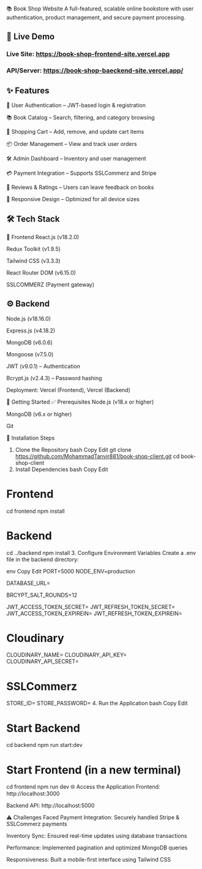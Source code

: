📚 Book Shop Website
A full-featured, scalable online bookstore with user authentication, product management, and secure payment processing.

## 🔗 Live Demo
### Live Site: https://book-shop-frontend-site.vercel.app

### API/Server: https://book-shop-baeckend-site.vercel.app/

## ✨ Features
🔐 User Authentication – JWT-based login & registration

📚 Book Catalog – Search, filtering, and category browsing

🛒 Shopping Cart – Add, remove, and update cart items

📦 Order Management – View and track user orders

🛠️ Admin Dashboard – Inventory and user management

💳 Payment Integration – Supports SSLCommerz and Stripe

💬 Reviews & Ratings – Users can leave feedback on books

📱 Responsive Design – Optimized for all device sizes

## 🛠️ Tech Stack
🧩 Frontend
React.js (v18.2.0)

Redux Toolkit (v1.9.5)

Tailwind CSS (v3.3.3)

React Router DOM (v6.15.0)

SSLCOMMERZ (Payment gateway)

## ⚙️ Backend
Node.js (v18.16.0)

Express.js (v4.18.2)

MongoDB (v6.0.6)

Mongoose (v7.5.0)

JWT (v9.0.1) – Authentication

Bcrypt.js (v2.4.3) – Password hashing


Deployment: Vercel (Frontend), Vercel (Backend)

🚀 Getting Started
✅ Prerequisites
Node.js (v18.x or higher)

MongoDB (v6.x or higher)

Git

🧰 Installation Steps
1. Clone the Repository
bash
Copy
Edit
git clone https://github.com/MohammadTanvir881/book-shop-client.git
cd book-shop-client
2. Install Dependencies
bash
Copy
Edit
# Frontend
cd frontend
npm install

# Backend
cd ../backend
npm install
3. Configure Environment Variables
Create a .env file in the backend directory:

env
Copy
Edit
PORT=5000
NODE_ENV=production

DATABASE_URL=

BRCYPT_SALT_ROUNDS=12

JWT_ACCESS_TOKEN_SECRET=
JWT_REFRESH_TOKEN_SECRET=
JWT_ACCESS_TOKEN_EXPIREIN=
JWT_REFRESH_TOKEN_EXPIREIN=

# Cloudinary
CLOUDINARY_NAME=
CLOUDINARY_API_KEY=
CLOUDINARY_API_SECRET=

# SSLCommerz
STORE_ID=
STORE_PASSWORD=
4. Run the Application
bash
Copy
Edit
# Start Backend
cd backend
npm run start:dev

# Start Frontend (in a new terminal)
cd frontend
npm run dev
🌐 Access the Application
Frontend: http://localhost:3000

Backend API: http://localhost:5000

⚠️ Challenges Faced
Payment Integration: Securely handled Stripe & SSLCommerz payments

Inventory Sync: Ensured real-time updates using database transactions

Performance: Implemented pagination and optimized MongoDB queries

Responsiveness: Built a mobile-first interface using Tailwind CSS
